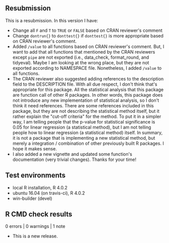 ## Resubmission
This is a resubmission. In this version I have:
* Change all `F` and `T` to `TRUE` or `FALSE` based on CRAN reviewer's comment
* Change `dontrun{}` to `donttest{}` if `donttest{}` is more appropriate based on CRAN reviewer's comment. 
* Added `/value` to all functions based on CRAN reviewer's comment. But, I  want to add that all functions that mentioned by the CRAN reviewers except `pipe` are not exported (i.e., data_check, format_round, and tidyeval). Maybe I am looking at the wrong place, but they are not exported according to NAMESPACE file. Nonetheless, I added `/value` to all functions. 
* The CRAN reviewer also suggested adding references to the description field to the DESCRIPTION file. With all due respect, I don't think that's appropriate for this package. All the statistical analysis that this package are function call of other R packages. In other words, this package does not introduce any new implementation of statistical analysis, so I don't think it need references. There are some references included in this package, but they are not describing the statistical method itself, but it rather explain the "cut-off criteria" for the method. To put it in a simpler way, I am telling people that the p-value for statistical significance is 0.05 for linear regression (a statistical method), but I am not telling people how to linear regression (a statistical method) itself. In summary, it is not a package that is implementing a new statistical method, but merely a integration / combination of other previously built R packages. I hope it makes sense. 
* I also added a new vignette and updated some function's documentation (very trivial changes). Thanks for your time! 

## Test environments
* local R installation, R 4.0.2
* ubuntu 16.04 (on travis-ci), R 4.0.2
* win-builder (devel)

## R CMD check results

0 errors | 0 warnings | 1 note

* This is a new release.
